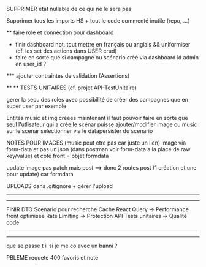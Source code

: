 SUPPRIMER etat nullable de ce qui ne le sera pas

Supprimer tous les imports HS + tout le code commenté inutile (repo, ...)


** faire role et connection pour dashboard
+ finir dashboard not. tout mettre en français ou anglais && uniformiser (cf. les set des actions dans USER crud)
+ faire en sorte que si campagne ou scénario créé via dashboard id admin en user_id ?

*** ajouter contraintes de validation (Assertions)

** ** TESTS UNITAIRES (cf. projet API-TestUnitaire)

gerer la secu des roles avec possibilité de créer des campagnes que en super user par exemple


Entités music et img créées maintenant il faut pouvoir faire en sorte que seul l'utlisateur qui a crée le scénar puisse ajouter/modifier image ou music sur le scenar selectionner via le datapersister du scenario

NOTES POUR IMAGES (music peut etre pas car juste un lien)
image via form-data et pas un json (dans postman voir form-data a la place de raw key/value)
et coté front = objet formdata

update image pas patch mais post ==> donc 2 routes post (1 création et une pour update) car formdata

UPLOADS dans .gitignore + gérer l'upload


----------------------------------------------------------------------------
----------------------------------------------------------------------------

FINIR DTO Scenario pour recherche
Cache React Query → Performance front optimisée
Rate Limiting → Protection API
Tests unitaires → Qualité code

----------------------------------------------------------------------------
----------------------------------------------------------------------------

que se passe t il si je me co avec un banni ? 

PBLEME requete 400 favoris et note